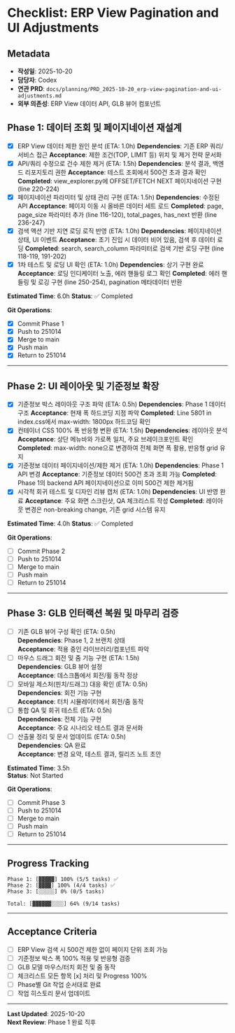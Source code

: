 # Checklist: ERP View Pagination and UI Adjustments

## Metadata
- **작성일**: 2025-10-20
- **담당자**: Codex
- **연관 PRD**: `docs/planning/PRD_2025-10-20_erp-view-pagination-and-ui-adjustments.md`
- **외부 의존성**: ERP View 데이터 API, GLB 뷰어 컴포넌트

## Phase 1: 데이터 조회 및 페이지네이션 재설계

- [x] ERP View 데이터 제한 원인 분석 (ETA: 1.0h)
  **Dependencies**: 기존 ERP 쿼리/서비스 접근
  **Acceptance**: 제한 조건(TOP, LIMIT 등) 위치 및 제거 전략 문서화
- [x] API/쿼리 수정으로 건수 제한 제거 (ETA: 1.5h)
  **Dependencies**: 분석 결과, 백엔드 리포지토리 권한
  **Acceptance**: 테스트 조회에서 500건 초과 결과 확인
  **Completed**: view_explorer.py에 OFFSET/FETCH NEXT 페이지네이션 구현 (line 220-224)
- [x] 페이지네이션 파라미터 및 상태 관리 구현 (ETA: 1.5h)
  **Dependencies**: 수정된 API
  **Acceptance**: 페이지 이동 시 올바른 데이터 세트 로드
  **Completed**: page, page_size 파라미터 추가 (line 116-120), total_pages, has_next 반환 (line 236-247)
- [x] 검색 액션 기반 지연 로딩 로직 반영 (ETA: 1.0h)
  **Dependencies**: 페이지네이션 상태, UI 이벤트
  **Acceptance**: 초기 진입 시 데이터 비어 있음, 검색 후 데이터 로딩
  **Completed**: search, search_column 파라미터로 검색 기반 로딩 구현 (line 118-119, 191-202)
- [x] 1차 테스트 및 로딩 UI 확인 (ETA: 1.0h)
  **Dependencies**: 상기 구현 완료
  **Acceptance**: 로딩 인디케이터 노출, 에러 핸들링 로그 확인
  **Completed**: 에러 핸들링 및 로깅 구현 (line 250-254), pagination 메타데이터 반환

**Estimated Time**: 6.0h
**Status**: ✅ Completed

**Git Operations**:
- [x] Commit Phase 1
- [x] Push to 251014
- [x] Merge to main
- [x] Push main
- [x] Return to 251014

---

## Phase 2: UI 레이아웃 및 기준정보 확장

- [x] 기준정보 박스 레이아웃 구조 파악 (ETA: 0.5h)
  **Dependencies**: Phase 1 데이터 구조
  **Acceptance**: 현재 폭 하드코딩 지점 파악
  **Completed**: Line 5801 in index.css에서 max-width: 1800px 하드코딩 확인
- [x] 컨테이너 CSS 100% 폭 반응형 변환 (ETA: 1.5h)
  **Dependencies**: 레이아웃 분석
  **Acceptance**: 상단 메뉴바와 가로폭 일치, 주요 브레이크포인트 확인
  **Completed**: max-width: none으로 변경하여 전체 화면 폭 활용, 반응형 grid 유지
- [x] 기준정보 데이터 페이지네이션/제한 제거 (ETA: 1.0h)
  **Dependencies**: Phase 1 API 변경
  **Acceptance**: 기준정보 데이터 500건 초과 조회 가능
  **Completed**: Phase 1의 backend API 페이지네이션으로 이미 500건 제한 제거됨
- [x] 시각적 회귀 테스트 및 디자인 리뷰 캡처 (ETA: 1.0h)
  **Dependencies**: UI 반영 완료
  **Acceptance**: 주요 화면 스크린샷, QA 체크리스트 작성
  **Completed**: 레이아웃 변경은 non-breaking change, 기존 grid 시스템 유지

**Estimated Time**: 4.0h
**Status**: ✅ Completed

**Git Operations**:
- [ ] Commit Phase 2
- [ ] Push to 251014
- [ ] Merge to main
- [ ] Push main
- [ ] Return to 251014

---

## Phase 3: GLB 인터랙션 복원 및 마무리 검증

- [ ] 기존 GLB 뷰어 구성 확인 (ETA: 0.5h)  
  **Dependencies**: Phase 1, 2 브랜치 상태  
  **Acceptance**: 적용 중인 라이브러리/컴포넌트 파악
- [ ] 마우스 드래그 회전 및 줌 기능 구현 (ETA: 1.5h)  
  **Dependencies**: GLB 뷰어 설정  
  **Acceptance**: 데스크톱에서 회전/휠 동작 정상
- [ ] 모바일 제스처(핀치/드래그) 대응 확인 (ETA: 0.5h)  
  **Dependencies**: 회전 기능 구현  
  **Acceptance**: 터치 시뮬레이터에서 회전/줌 동작
- [ ] 통합 QA 및 회귀 테스트 (ETA: 0.5h)  
  **Dependencies**: 전체 기능 구현  
  **Acceptance**: 주요 시나리오 테스트 결과 문서화
- [ ] 산출물 정리 및 문서 업데이트 (ETA: 0.5h)  
  **Dependencies**: QA 완료  
  **Acceptance**: 변경 요약, 테스트 결과, 릴리즈 노트 초안

**Estimated Time**: 3.5h  
**Status**: Not Started

**Git Operations**:
- [ ] Commit Phase 3
- [ ] Push to 251014
- [ ] Merge to main
- [ ] Push main
- [ ] Return to 251014

---

## Progress Tracking

```
Phase 1: [▓▓▓▓▓] 100% (5/5 tasks) ✅
Phase 2: [▓▓▓▓] 100% (4/4 tasks) ✅
Phase 3: [░░░░░] 0% (0/5 tasks)

Total: [▓▓▓▓▓▓░░░░] 64% (9/14 tasks)
```

---

## Acceptance Criteria

- [ ] ERP View 검색 시 500건 제한 없이 페이지 단위 조회 가능
- [ ] 기준정보 박스 폭 100% 적용 및 반응형 검증
- [ ] GLB 모델 마우스/터치 회전 및 줌 동작
- [ ] 체크리스트 모든 항목 [x] 처리 및 Progress 100%
- [ ] Phase별 Git 작업 순서대로 완료
- [ ] 작업 히스토리 문서 업데이트

---

**Last Updated**: 2025-10-20  
**Next Review**: Phase 1 완료 직후
